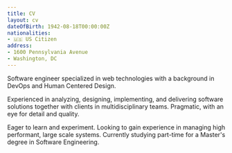 ```yaml
---
title: CV
layout: cv
dateOfBirth: 1942-08-18T00:00:00Z
nationalities:
- 🇺🇸 US Citizen
address:
- 1600 Pennsylvania Avenue
- Washington, DC
---
```


Software engineer specialized in web technologies with a background in DevOps and Human Centered Design. 

Experienced in analyzing, designing, implementing, and delivering software solutions together with clients in multidisciplinary teams. Pragmatic, with an eye for detail and quality.

Eager to learn and experiment. Looking to gain experience in managing high performant, large scale systems. Currently studying part-time for a Master's degree in Software Engineering.